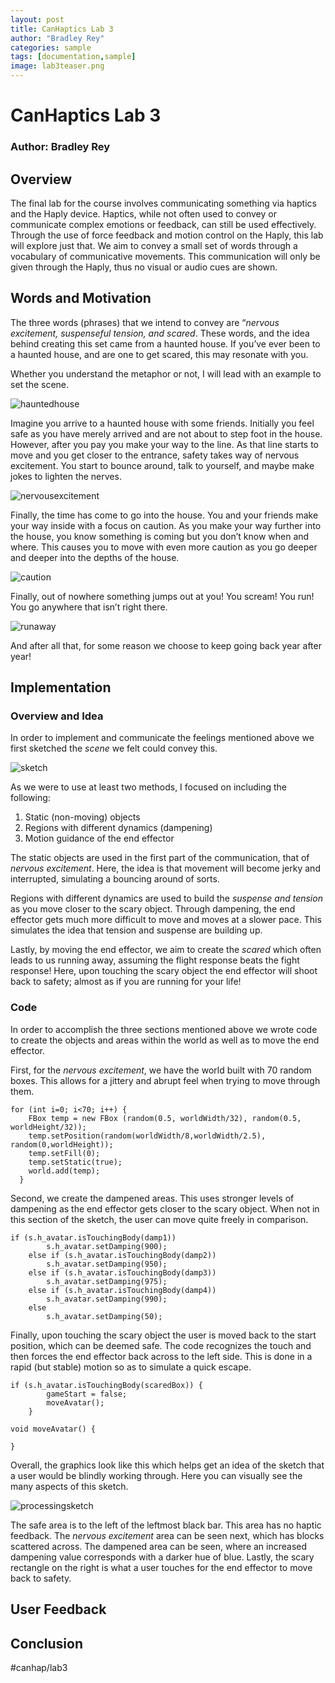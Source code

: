 ```yaml
---
layout: post
title: CanHaptics Lab 3
author: "Bradley Rey"
categories: sample
tags: [documentation,sample]
image: lab3teaser.png
---
```


# CanHaptics Lab 3
### Author: Bradley Rey

## Overview
The final lab for the course involves communicating something via haptics and the Haply device. Haptics, while not often used to convey or communicate complex emotions or feedback, can still be used effectively. Through the use of force feedback and motion control on the Haply, this lab will explore just that. We aim to convey a small set of words through a vocabulary of communicative movements. This communication will only be given through the Haply, thus no visual or audio cues are shown.

## Words and Motivation
The three words (phrases) that we intend to convey are “_nervous excitement, suspenseful tension, and scared_. These words, and the idea behind creating this set came from a haunted house. If you’ve ever been to a haunted house, and are one to get scared, this may resonate with you.

Whether you understand the metaphor or not, I will lead with an example to set the scene. 

![hauntedhouse](https://raw.githubusercontent.com/bradleyrrr/bradleyrrr.github.io/gh-pages/assets/img/hauntedhouse.gif)

Imagine you arrive to a haunted house with some friends. Initially you feel safe as you have merely arrived and are not about to step foot in the house. However, after you pay you make your way to the line. As that line starts to move and you get closer to the entrance, safety takes way of nervous excitement. You start to bounce around, talk to yourself, and maybe make jokes to lighten the nerves.

![nervousexcitement](https://raw.githubusercontent.com/bradleyrrr/bradleyrrr.github.io/gh-pages/assets/img/ne.gif)

Finally, the time has come to go into the house. You and your friends make your way inside with a focus on caution. As you make your way further into the house, you know something is coming but you don’t know when and where. This causes you to move with even more caution as you go deeper and deeper into the depths of the house. 

![caution](https://raw.githubusercontent.com/bradleyrrr/bradleyrrr.github.io/gh-pages/assets/img/caution.gif)

Finally, out of nowhere something jumps out at you! You scream! You run! You go anywhere that isn’t right there.

![runaway](https://raw.githubusercontent.com/bradleyrrr/bradleyrrr.github.io/gh-pages/assets/img/runaway2.gif)

And after all that, for some reason we choose to keep going back year after year!

## Implementation
### Overview and Idea
In order to implement and communicate the feelings mentioned above we first sketched the _scene_ we felt could convey this. 

![sketch](https://raw.githubusercontent.com/bradleyrrr/bradleyrrr.github.io/gh-pages/assets/img/sketch.png)

As we were to use at least two methods, I focused on including the following:
1. Static (non-moving) objects
2. Regions with different dynamics (dampening)
3. Motion guidance of the end effector

The static objects are used in the first part of the communication, that of _nervous excitement_. Here, the idea is that movement will become jerky and interrupted, simulating a bouncing around of sorts.

Regions with different dynamics are used to build the _suspense and tension_ as you move closer to the scary object. Through dampening, the end effector gets much more difficult to move and moves at a slower pace. This simulates the idea that tension and suspense are building up.

Lastly, by moving the end effector, we aim to create the _scared_ which often leads to us running away, assuming the flight response beats the fight response! Here, upon touching the scary object the end effector will shoot back to safety; almost as if you are running for your life!

### Code
In order to accomplish the three sections mentioned above we wrote code to create the objects and areas within the world as well as to move the end effector.

First, for the _nervous excitement_, we have the world built with 70 random boxes. This allows for a jittery and abrupt feel when trying to move through them.

```
for (int i=0; i<70; i++) {
    FBox temp = new FBox (random(0.5, worldWidth/32), random(0.5, worldHeight/32));
    temp.setPosition(random(worldWidth/8,worldWidth/2.5), random(0,worldHeight));
    temp.setFill(0);
    temp.setStatic(true);
    world.add(temp);
  }
```

Second, we create the dampened areas. This uses stronger levels of dampening as the end effector gets closer to the scary object. When not in this section of the sketch, the user can move quite freely in comparison.

```
if (s.h_avatar.isTouchingBody(damp1))
        s.h_avatar.setDamping(900);  
    else if (s.h_avatar.isTouchingBody(damp2))
        s.h_avatar.setDamping(950); 
    else if (s.h_avatar.isTouchingBody(damp3))
        s.h_avatar.setDamping(975);    
    else if (s.h_avatar.isTouchingBody(damp4))
        s.h_avatar.setDamping(990);
    else 
        s.h_avatar.setDamping(50);
```

Finally, upon touching the scary object the user is moved back to the start position, which can be deemed safe. The code recognizes the touch and then forces the end effector back across to the left side. This is done in a rapid (but stable) motion so as to simulate a quick escape.

```
if (s.h_avatar.isTouchingBody(scaredBox)) {
        gameStart = false;
        moveAvatar();
    }

void moveAvatar() {

}
```

Overall, the graphics look like this which helps get an idea of the sketch that a user would be blindly working through. Here you can visually see the many aspects of this sketch. 

![processingsketch](https://raw.githubusercontent.com/bradleyrrr/bradleyrrr.github.io/gh-pages/assets/img/processingsketch.png)

The safe area is to the left of the leftmost black bar. This area has no haptic feedback. The _nervous excitement_ area can be seen next, which has blocks scattered across. The dampened area can be seen, where an increased dampening value corresponds with a darker hue of blue. Lastly, the scary rectangle on the right is what a user touches for the end effector to move back to safety.



## User Feedback

## Conclusion

#canhap/lab3
